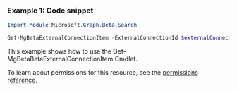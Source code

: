 ### Example 1: Code snippet

```powershellImport-Module Microsoft.Graph.Beta.Search

Get-MgBetaExternalConnectionItem -ExternalConnectionId $externalConnectionId -ExternalItemId $externalItemId
```
This example shows how to use the Get-MgBetaBetaExternalConnectionItem Cmdlet.
To learn about permissions for this resource, see the [permissions reference](/graph/permissions-reference).

